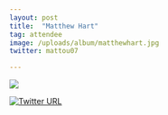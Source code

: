 ```yaml
---
layout: post
title:  "Matthew Hart"
tag: attendee
image: /uploads/album/matthewhart.jpg
twitter: mattou07

---
```


![]({{page.image}})


[![Twitter URL](https://img.shields.io/twitter/url/https/twitter.com/{{page.twitter}}.svg?style=social&label=Follow%20%40{{page.twitter}})](https://twitter.com/{{page.twitter}})